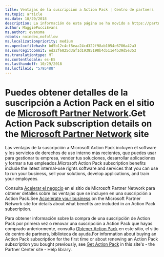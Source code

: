 ```yaml
---
title: Ventajas de la suscripción a Action Pack | Centro de partners
ms.topic: article
ms.date: 10/29/2018
description: La información de esta página se ha movido a https://partner.microsoft.com/membership/internal-use-software.
author: MaggiePucciEvans
ms.author: evansma
robots: noindex,nofollow
ms.localizationpriority: medium
ms.openlocfilehash: bd5b12c4cf8eaa24cd322f98ab1054e6786a42a3
ms.sourcegitcommit: ed22f6825d3af1d19385198b4d511e4b39d5e353
ms.translationtype: MT
ms.contentlocale: es-ES
ms.lasthandoff: 10/29/2018
ms.locfileid: "5795488"
---
```

# <a name="get-action-pack-subscription-details-on-the-microsoft-partner-networkhttpspartnermicrosoftcommembershipinternal-use-software-site"></a><span data-ttu-id="3a118-103">Puedes obtener detalles de la suscripción a Action Pack en el sitio de [Microsoft Partner Network](https://partner.microsoft.com/membership/internal-use-software).</span><span class="sxs-lookup"><span data-stu-id="3a118-103">Get Action Pack subscription details on the [Microsoft Partner Network](https://partner.microsoft.com/membership/internal-use-software) site</span></span> 

<span data-ttu-id="3a118-104">Las ventajas de la suscripción a Microsoft Action Pack incluyen el software y los servicios de derechos de uso interno más recientes, que puedes usar para gestionar tu empresa, vender tus soluciones, desarrollar aplicaciones y formar a tus empleados.</span><span class="sxs-lookup"><span data-stu-id="3a118-104">Microsoft Action Pack subscription benefits include the latest internal-use rights software and services that you can use to run your business, sell your solutions, develop applications, and train your employees.</span></span>

<span data-ttu-id="3a118-105">Consulta [Acelerar el negocio](https://partner.microsoft.com/membership/internal-use-software) en el sitio de Microsoft Partner Network para obtener detalles sobre las ventajas que se incluyen en una suscripción a Action Pack.</span><span class="sxs-lookup"><span data-stu-id="3a118-105">See [Accelerate your business](https://partner.microsoft.com/membership/internal-use-software) on the Microsoft Partner Network site for details about what benefits are included in an Action Pack subscription.</span></span>   

<span data-ttu-id="3a118-106">Para obtener información sobre la compra de una suscripción de Action Pack por primera vez o renovar una suscripción a Action Pack que hayas comprado anteriormente, consulta [Obtener Action Pack](mpn-get-action-pack.md) en este sitio, el sitio de centro de partners, biblioteca de ayuda.</span><span class="sxs-lookup"><span data-stu-id="3a118-106">For information about buying an Action Pack subscription for the first time or about renewing an Action Pack subscription you bought previously, see [Get Action Pack](mpn-get-action-pack.md) in this site's - the Partner Center site - Help library.</span></span>


